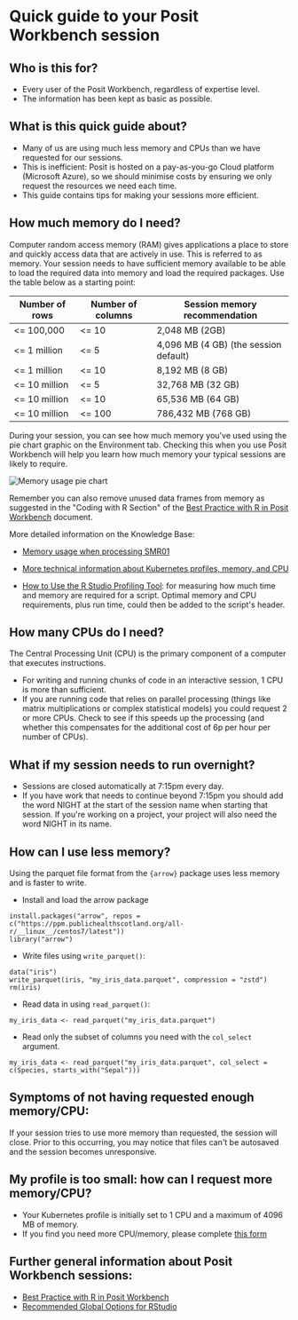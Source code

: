 # Quick guide to your Posit Workbench session

## Who is this for?

* Every user of the Posit Workbench, regardless of expertise level. 
* The information has been kept as basic as possible.

## What is this quick guide about?

* Many of us are using much less memory and CPUs than we have requested for our sessions.
* This is inefficient: Posit is hosted on a pay-as-you-go Cloud platform (Microsoft Azure), so we should minimise costs by ensuring we only request the resources we need each time.
* This guide contains tips for making your sessions more efficient.  

## How much memory do I need?

Computer random access memory (RAM) gives applications a place to store and quickly access data that are actively in use. This is referred to as memory.
Your session needs to have sufficient memory available to be able to load the required data into memory and load the required packages. Use the table below as a starting point:

| Number of rows | Number of columns | Session memory recommendation |
|---|---|---|
| <= 100,000 | <= 10 | 2,048 MB (2GB) |
| <= 1 million | <= 5 | 4,096 MB (4 GB) (the session default)  |
| <= 1 million | <= 10 | 8,192 MB (8 GB) |
| <= 10 million | <= 5 | 32,768 MB (32 GB) |
| <= 10 million | <= 10 | 65,536 MB (64 GB) |
| <= 10 million | <= 100 | 786,432 MB (768 GB) |

During your session, you can see how much memory you've used using the pie chart graphic on the Environment tab. Checking this when you use Posit Workbench will help you learn how much memory your typical sessions are likely to require. 

![Memory usage pie chart](https://github.com/Public-Health-Scotland/technical-docs/assets/11084847/338dd117-417d-4436-be3a-87347176adbc)

Remember you can also remove unused data frames from memory as suggested in the "Coding with R Section" of the [Best Practice with R in Posit Workbench](Best%20Practice%20with%20R%20in%20Posit%20Workbench.md) document.  

More detailed information on the Knowledge Base:

*	[Memory usage when processing SMR01](Memory%20Usage%20in%20SMR01.md)

*	[More technical information about Kubernetes profiles, memory, and CPU](Posit%20Workbench%20and%20Kubernetes.md)

*	[How to Use the R Studio Profiling Tool](How%20to%20Use%20the%20R%20Studio%20Profiling%20Tool.md): for measuring how much time and memory are required for a script. Optimal memory and CPU requirements, plus run time, could then be added to the script's header. 

## How many CPUs do I need?  
The Central Processing Unit (CPU) is the primary component of a computer that executes instructions.

*	For writing and running chunks of code in an interactive session, 1 CPU is more than sufficient. 
*	If you are running code that relies on parallel processing (things like matrix multiplications or complex statistical models) you could request 2 or more CPUs. Check to see if this speeds up the processing (and whether this compensates for the additional cost of 6p per hour per number of CPUs).

## What if my session needs to run overnight?
*	Sessions are closed automatically at 7:15pm every day.
*	If you have work that needs to continue beyond 7:15pm you should add the word NIGHT at the start of the session name when starting that session. If you're working on a project, your project will also need the word NIGHT in its name.

## How can I use less memory?
Using the parquet file format from the `{arrow}` package uses less memory and is faster to write. 

*	Install and load the arrow package
```{r}
install.packages("arrow", repos = c("https://ppm.publichealthscotland.org/all-r/__linux__/centos7/latest"))
library("arrow")
```
*	Write files using `write_parquet()`:
```{r}
data("iris")
write_parquet(iris, "my_iris_data.parquet", compression = "zstd")
rm(iris)
```
*	Read data in using `read_parquet()`:
```{r}
my_iris_data <- read_parquet("my_iris_data.parquet")
```
* Read only the subset of columns you need with the `col_select` argument.
```{r}
my_iris_data <- read_parquet("my_iris_data.parquet", col_select = c(Species, starts_with("Sepal")))
```


## Symptoms of not having requested enough memory/CPU:
If your session tries to use more memory than requested, the session will close. Prior to this occurring, you may notice that files can't be autosaved and the session becomes unresponsive.  	

## My profile is too small: how can I request more memory/CPU?
*	Your Kubernetes profile is initially set to 1 CPU and a maximum of 4096 MB of memory.
*	If you find you need more CPU/memory, please complete [this form](https://forms.office.com/e/VEutAJ8p9Y)
  
## Further general information about Posit Workbench sessions:
*	[Best Practice with R in Posit Workbench](Best%20Practice%20with%20R%20in%20Posit%20Workbench.md)
* [Recommended Global Options for RStudio](Recommended%20Global%20Options%20for%20RStudio.md)


